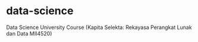 # data-science
Data Science University Course (Kapita Selekta: Rekayasa Perangkat Lunak dan Data MII4520)

